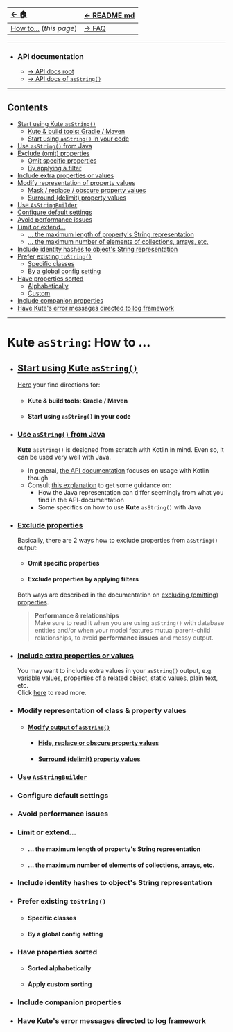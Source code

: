 | [← 🏠](../../)                   | [← README.md](../../README.md) |
|:---------------------------------|:-------------------------------|
| [How to...]() (<i>this page</i>) | [→ FAQ](../../md/faq/0-faq.md) |
<hr>

* ### API documentation
    * [→ API docs <u>root</u>](https://janhendrikvanheusden.github.io/Kute/index.html)
    * [→ API docs of <u>`asString()`</u>](https://janhendrikvanheusden.github.io/Kute/kute/nl.kute.asstring.core/as-string.html)
<hr>

## Contents
* [Start using Kute `asString()`](#start-using-kute-asstring)
  * [Kute & build tools: Gradle / Maven](#kute--build-tools-gradle--maven)
  * [Start using `asString()` in your code](#start-using-asstring-in-your-code)
* [Use `asString()` from Java](#use-asstring-from-java)
* [Exclude (omit) properties](#exclude-properties)
  * [Omit specific properties](#omit-specific-properties)
  * [By applying a filter](#exclude-properties-by-applying-filters)
* [Include extra properties or values](#include-extra-properties-or-values)
* [Modify representation of property values](#modify-representation-of-property-values)
  * [Mask / replace / obscure property values](#mask--replace--obscure-property-values)
  * [Surround (delimit) property values](#surround-delimit-property-values)
* [Use `AsStringBuilder`](#use-asstringbuilder)
* [Configure default settings](#configure-default-settings)
* [Avoid performance issues](#avoid-performance-issues)
* [Limit or extend...](#limit-or-extend)
  * [... the maximum length of property's String representation](#-the-maximum-length-of-propertys-string-representation)
  * [... the maximum number of elements of collections, arrays, etc.](#-the-maximum-number-of-elements-of-collections-arrays-etc)
* [Include identity hashes to object's String representation](#include-identity-hashes-to-objects-string-representation)
* [Prefer existing `toString()`](#prefer-existing-tostring)
  * [Specific classes](#specific-classes)
  * [By a global config setting](#by-a-global-config-setting)
* [Have properties sorted](#have-properties-sorted)
  * [Alphabetically](#sorted-alphabetically)
  * [Custom](#apply-custom-sorting)
* [Include companion properties](#include-companion-properties)
* [Have Kute's error messages directed to log framework](#have-kutes-error-messages-directed-to-log-framework)

<hr>

# Kute `asString`: How to ...

* ## [Start using Kute `asString()`](1-start-using-kute-asstring.md)
   [Here](1-start-using-kute-asstring.md) your find directions for:
   * #### Kute & build tools: Gradle / Maven
   * #### Start using `asString()` in your code

* ### [Use `asString()` from Java](use-asstring-with-java.md)
    **Kute** `asString()` is designed from scratch with Kotlin in mind.
    Even so, it can be used very well with Java.
    * In general, [the API documentation](https://janhendrikvanheusden.github.io/Kute/kute/nl.kute.asstring.core/as-string.html) focuses on usage with Kotlin though
    * Consult [this explanation](use-asstring-with-java.md) to get some guidance on:
       * How the Java representation can differ seemingly from what you find in the API-documentation
       * Some specifics on how to use **Kute** `asString()` with Java

* ### [Exclude properties](omit-values.md)
   Basically, there are 2 ways how to exclude properties from `asString()` output:
   * #### Omit specific properties
   * #### Exclude properties by applying filters
   Both ways are described in the documentation on [excluding (omitting) properties](omit-values.md).
   > **Performance & relationships**<br> 
   Make sure to read it when you are using `asString()` with database entities and/or when your model features mutual parent-child relationships, to avoid **performance issues** and messy output.

* ### [Include extra properties or values](add-extra-values.md)
   You may want to include extra values in your `asString()` output, e.g. variable values, properties of a related object, static values, plain text, etc.<br>
   Click [here](add-extra-values.md) to read more.

* ### Modify representation of class & property values
    * #### [Modify output of `asString()`](modify-output-of-asstring.md)
       * #### [Hide, replace or obscure property values](hide-replace-obscure-property-values.md)
       * #### [Surround (delimit) property values](delimit-property-values.md)

* ### [Use `AsStringBuilder`](use-asstringbuilder.md)

* ### Configure default settings

* ### Avoid performance issues

* ### Limit or extend...
    * #### ... the maximum length of property's String representation
    * #### ... the maximum number of elements of collections, arrays, etc.

* ### Include identity hashes to object's String representation

* ### Prefer existing `toString()`
    * #### Specific classes
    * #### By a global config setting

* ### Have properties sorted
    * #### Sorted alphabetically
    * #### Apply custom sorting

* ### Include companion properties

* ### Have Kute's error messages directed to log framework
